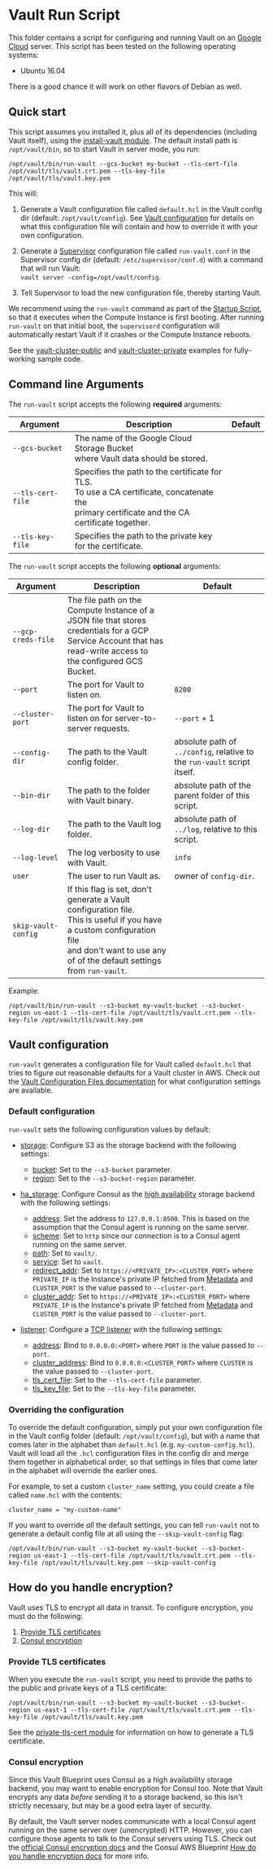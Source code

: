 # Vault Run Script

This folder contains a script for configuring and running Vault on an [Google Cloud](https://cloud.google.com) server. This 
script has been tested on the following operating systems:

* Ubuntu 16.04

There is a good chance it will work on other flavors of Debian as well.




## Quick start

This script assumes you installed it, plus all of its dependencies (including Vault itself), using the [install-vault 
module](/modules/install-vault). The default install path is `/opt/vault/bin`, so to start Vault in server mode, you 
run:

```
/opt/vault/bin/run-vault --gcs-bucket my-bucket --tls-cert-file /opt/vault/tls/vault.crt.pem --tls-key-file /opt/vault/tls/vault.key.pem
```

This will:

1. Generate a Vault configuration file called `default.hcl` in the Vault config dir (default: `/opt/vault/config`).
   See [Vault configuration](#vault-configuration) for details on what this configuration file will contain and how
   to override it with your own configuration.
   
1. Generate a [Supervisor](http://supervisord.org/) configuration file called `run-vault.conf` in the Supervisor
   config dir (default: `/etc/supervisor/conf.d`) with a command that will run Vault:  
   `vault server -config=/opt/vault/config`.

1. Tell Supervisor to load the new configuration file, thereby starting Vault.

We recommend using the `run-vault` command as part of the [Startup Script](https://cloud.google.com/compute/docs/startupscript),
so that it executes when the Compute Instance is first booting. After running `run-vault` on that initial boot, the 
`supervisord` configuration will automatically restart Vault if it crashes or the Compute Instance reboots.

See the [vault-cluster-public](/examples/vault-cluster-public) and 
[vault-cluster-private](/examples/vault-cluster-private) examples for fully-working sample code.




## Command line Arguments

The `run-vault` script accepts the following **required** arguments:

| Argument | Description | Default | 
| ---------| ----------- | ------- |
| `--gcs-bucket` | The name of the Google Cloud Storage Bucket<br>where Vault data should be stored. || 
| `--tls-cert-file` | Specifies the path to the certificate for TLS.<br>To use a CA certificate, concatenate the<br>primary certificate and the CA certificate together. || 
| `--tls-key-file` | Specifies the path to the private key for the certificate. || 

The `run-vault` script accepts the following **optional** arguments:

| Argument | Description | Default | 
| ---------| ----------- | ------- |
| `--gcp-creds-file` | The file path on the Compute Instance of a JSON file that stores<br>credentials for a GCP Service Account that has read-write access to<br>the configured GCS Bucket. ||
| `--port` | The port for Vault to listen on. | `8200` |
| `--cluster-port` | The port for Vault to listen on for server-to-server requests. | `--port` + 1 |
| `--config-dir` | The path to the Vault config folder. | absolute path of `../config`, relative to the `run-vault` script itself. |
| `--bin-dir` | The path to the folder with Vault binary. | absolute path of the parent folder of this script. |
| `--log-dir` | The path to the Vault log folder. | absolute path of `../log`, relative to this script. |
| `--log-level` | The log verbosity to use with Vault. | `info` |   
| `user` | The user to run Vault as. | owner of `config-dir`. |
| `skip-vault-config` | If this flag is set, don't generate a Vault configuration file.<br>This is useful if you have a custom configuration file<br>and don't want to use any of of the default settings from `run-vault`. || 

Example:

```
/opt/vault/bin/run-vault --s3-bucket my-vault-bucket --s3-bucket-region us-east-1 --tls-cert-file /opt/vault/tls/vault.crt.pem --tls-key-file /opt/vault/tls/vault.key.pem
```




## Vault configuration

`run-vault` generates a configuration file for Vault called `default.hcl` that tries to figure out reasonable 
defaults for a Vault cluster in AWS. Check out the [Vault Configuration Files 
documentation](https://www.vaultproject.io/docs/configuration/index.html) for what configuration settings are
available.
  
  
### Default configuration

`run-vault` sets the following configuration values by default:

* [storage](https://www.vaultproject.io/docs/configuration/index.html#storage): Configure S3 as the storage backend
  with the following settings:
 
     * [bucket](https://www.vaultproject.io/docs/configuration/storage/s3.html#bucket): Set to the `--s3-bucket`
       parameter.
     * [region](https://www.vaultproject.io/docs/configuration/storage/s3.html#region): Set to the `--s3-bucket-region` 
       parameter.
 
* [ha_storage](https://www.vaultproject.io/docs/configuration/index.html#ha_storage): Configure Consul as the [high 
  availability](https://www.vaultproject.io/docs/concepts/ha.html) storage backend with the following settings:

    * [address](https://www.vaultproject.io/docs/configuration/storage/consul.html#address): Set the address to 
      `127.0.0.1:8500`. This is based on the assumption that the Consul agent is running on the same server.
    * [scheme](https://www.vaultproject.io/docs/configuration/storage/consul.html#scheme): Set to `http` since our
      connection is to a Consul agent running on the same server.
    * [path](https://www.vaultproject.io/docs/configuration/storage/consul.html#path): Set to `vault/`.
    * [service](https://www.vaultproject.io/docs/configuration/storage/consul.html#service): Set to `vault`.  
    * [redirect_addr](https://www.vaultproject.io/docs/configuration/storage/consul.html#redirect_addr): 
      Set to `https://<PRIVATE_IP>:<CLUSTER_PORT>` where `PRIVATE_IP` is the Instance's private IP fetched from
      [Metadata](http://docs.aws.amazon.com/AWSEC2/latest/UserGuide/ec2-instance-metadata.html) and `CLUSTER_PORT` is
      the value passed to `--cluster-port`.  
    * [cluster_addr](https://www.vaultproject.io/docs/configuration/storage/consul.html#cluster_addr): 
      Set to `https://<PRIVATE_IP>:<CLUSTER_PORT>` where `PRIVATE_IP` is the Instance's private IP fetched from
      [Metadata](http://docs.aws.amazon.com/AWSEC2/latest/UserGuide/ec2-instance-metadata.html) and `CLUSTER_PORT` is
      the value passed to `--cluster-port`.
      
* [listener](https://www.vaultproject.io/docs/configuration/index.html#listener): Configure a [TCP 
  listener](https://www.vaultproject.io/docs/configuration/listener/tcp.html) with the following settings:

    * [address](https://www.vaultproject.io/docs/configuration/listener/tcp.html#address): Bind to `0.0.0.0:<PORT>` 
      where `PORT` is the value passed to `--port`.
    * [cluster_address](https://www.vaultproject.io/docs/configuration/listener/tcp.html#cluster_address): Bind to 
      `0.0.0.0:<CLUSTER_PORT>` where `CLUSTER` is the value passed to `--cluster-port`.
    * [tls_cert_file](https://www.vaultproject.io/docs/configuration/listener/tcp.html#tls_cert_file): Set to the 
      `--tls-cert-file` parameter.
    * [tls_key_file](https://www.vaultproject.io/docs/configuration/listener/tcp.html#tls_key_file): Set to the 
      `--tls-key-file` parameter.


### Overriding the configuration

To override the default configuration, simply put your own configuration file in the Vault config folder (default: 
`/opt/vault/config`), but with a name that comes later in the alphabet than `default.hcl` (e.g. 
`my-custom-config.hcl`). Vault will load all the `.hcl` configuration files in the config dir and merge them together 
in alphabetical order, so that settings in files that come later in the alphabet will override the earlier ones. 

For example, to set a custom `cluster_name` setting, you could create a file called `name.hcl` with the
contents:

```hcl
cluster_name = "my-custom-name"
```

If you want to override *all* the default settings, you can tell `run-vault` not to generate a default config file
at all using the `--skip-vault-config` flag:

```
/opt/vault/bin/run-vault --s3-bucket my-vault-bucket --s3-bucket-region us-east-1 --tls-cert-file /opt/vault/tls/vault.crt.pem --tls-key-file /opt/vault/tls/vault.key.pem --skip-vault-config
```




## How do you handle encryption?

Vault uses TLS to encrypt all data in transit. To configure encryption, you must do the following:

1. [Provide TLS certificates](#provide-tls-certificates)
1. [Consul encryption](#consul-encryption)


### Provide TLS certificates

When you execute the `run-vault` script, you need to provide the paths to the public and private keys of a TLS 
certificate:

```
/opt/vault/bin/run-vault --s3-bucket my-vault-bucket --s3-bucket-region us-east-1 --tls-cert-file /opt/vault/tls/vault.crt.pem --tls-key-file /opt/vault/tls/vault.key.pem
```

See the [private-tls-cert module](/modules/private-tls-cert) for information on how to generate a TLS certificate.


### Consul encryption

Since this Vault Blueprint uses Consul as a high availability storage backend, you may want to enable encryption for 
Consul too. Note that Vault encrypts any data *before* sending it to a storage backend, so this isn't strictly 
necessary, but may be a good extra layer of security.

By default, the Vault server nodes communicate with a local Consul agent running on the same server over (unencrypted) 
HTTP. However, you can configure those agents to talk to the Consul servers using TLS. Check out the [official Consul 
encryption docs](https://www.consul.io/docs/agent/encryption.html) and the Consul AWS Blueprint [How do you handle 
encryption docs](https://github.com/gruntwork-io/consul-aws-blueprint/tree/master/modules/run-consul#how-do-you-handle-encryption)
for more info.


 


